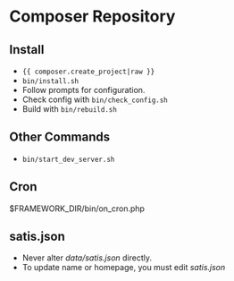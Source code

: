 <!--
id: readme
tags: ''
-->

# Composer Repository

## Install

* `{{ composer.create_project|raw }}`
* `bin/install.sh`
* Follow prompts for configuration.
* Check config with `bin/check_config.sh`
* Build with `bin/rebuild.sh`

## Other Commands

* `bin/start_dev_server.sh`

## Cron

$FRAMEWORK_DIR/bin/on_cron.php

## satis.json

* Never alter _data/satis.json_ directly.
* To update name or homepage, you must edit _satis.json_
